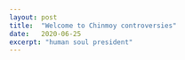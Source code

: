 ```yaml
---
layout: post
title:  "Welcome to Chinmoy controversies"
date:   2020-06-25
excerpt: "human soul president"
---
```

